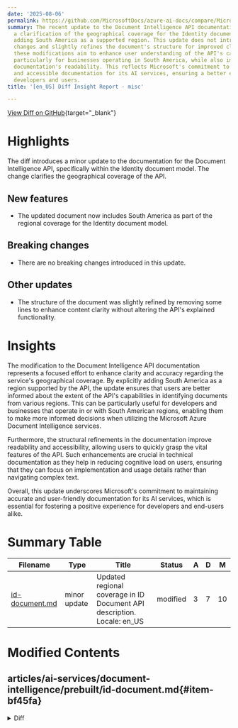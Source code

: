 ```yaml
---
date: '2025-08-06'
permalink: https://github.com/MicrosoftDocs/azure-ai-docs/compare/MicrosoftDocs:88b6cf1...MicrosoftDocs:10d2435
summary: The recent update to the Document Intelligence API documentation includes
  a clarification of the geographical coverage for the Identity document model, specifically
  adding South America as a supported region. This update does not introduce any breaking
  changes and slightly refines the document's structure for improved clarity. Overall,
  these modifications aim to enhance user understanding of the API's capabilities,
  particularly for businesses operating in South America, while also improving the
  documentation's readability. This reflects Microsoft's commitment to providing accurate
  and accessible documentation for its AI services, ensuring a better experience for
  developers and users.
title: '[en_US] Diff Insight Report - misc'

---
```


[View Diff on GitHub](https://github.com/MicrosoftDocs/azure-ai-docs/compare/MicrosoftDocs:88b6cf1...MicrosoftDocs:10d2435){target="_blank"}

# Highlights
The diff introduces a minor update to the documentation for the Document Intelligence API, specifically within the Identity document model. The change clarifies the geographical coverage of the API.

## New features
- The updated document now includes South America as part of the regional coverage for the Identity document model.

## Breaking changes
- There are no breaking changes introduced in this update.

## Other updates
- The structure of the document was slightly refined by removing some lines to enhance content clarity without altering the API's explained functionality.

# Insights
The modification to the Document Intelligence API documentation represents a focused effort to enhance clarity and accuracy regarding the service's geographical coverage. By explicitly adding South America as a region supported by the API, the update ensures that users are better informed about the extent of the API's capabilities in identifying documents from various regions. This can be particularly useful for developers and businesses that operate in or with South American regions, enabling them to make more informed decisions when utilizing the Microsoft Azure Document Intelligence services.

Furthermore, the structural refinements in the documentation improve readability and accessibility, allowing users to quickly grasp the vital features of the API. Such enhancements are crucial in technical documentation as they help in reducing cognitive load on users, ensuring that they can focus on implementation and usage details rather than navigating complex text.

Overall, this update underscores Microsoft's commitment to maintaining accurate and user-friendly documentation for its AI services, which is essential for fostering a positive experience for developers and end-users alike.

# Summary Table
|  Filename  | Type |    Title    | Status | A  | D  | M  |
|------------|------|-------------|--------|----|----|----|
| [id-document.md](#item-bf45fa) | minor update | Updated regional coverage in ID Document API description. Locale: en_US | modified | 3 | 7 | 10 | 


# Modified Contents
## articles/ai-services/document-intelligence/prebuilt/id-document.md{#item-bf45fa}

<details>
<summary>Diff</summary>
````diff
@@ -34,21 +34,17 @@ ms.custom: references.regions
 
 > [!NOTE]
 >
-> Document Intelligence `v4.0 2024-11-30 (GA)` API for the prebuilt Identity document (ID) model now supports identification documents from all regions worldwide, including expanded coverage across the United States, Asia, Europe, Africa, and Oceania.
->
+> Document Intelligence `v4.0 2024-11-30 (GA)` API for the prebuilt Identity document (ID) model now supports identification documents from all regions worldwide, including expanded coverage across North America, South America, Asia, Europe, Africa, and Oceania.
 
-> [!NOTE]
->
-> Document Intelligence Identity document (ID) model combines Optical Character Recognition (OCR) with deep learning models to analyze and extract key information from identity documents. The API analyzes identity documents (including the following) and returns a structured JSON data representation.
+Document Intelligence Identity document (ID) model combines Optical Character Recognition (OCR) with deep learning models to analyze and extract key information from identity documents. The API analyzes identity documents (including the following) and returns a structured JSON data representation.
 
 | Region | Document types |
 |--------|----------------|
 |Worldwide|Passport Book, Passport Card|
 |United States|Driver License, Identification Card, Residency Permit (Green card), Social Security Card, Military ID|
-|Europe|Driver License, Identification Card, Residency Permit|
 |India|Driver License, PAN Card, Aadhaar Card|
-|Canada|Driver License, Identification Card, Residency Permit (Maple Card)|
 |Australia|Driver License, Photo Card, Key-pass ID (including digital version)|
+|Other|Driver License, Identification Card, Residency Permit|
 
 ::: moniker-end
 
````
</details>

### Summary

```json
{
    "modification_type": "minor update",
    "modification_title": "Updated regional coverage in ID Document API description. Locale: en_US"
}
```

### Explanation
The modification involves an update to the document detailing the Document Intelligence API, specifically for the prebuilt Identity document (ID) model. The text has been revised to enhance clarity regarding the geographical coverage of supported identification documents. 

Originally, the documentation referenced "expanded coverage across the United States, Asia, Europe, Africa, and Oceania." It has now been updated to state "expanded coverage across North America, South America, Asia, Europe, Africa, and Oceania," thereby providing a more accurate representation of the regions included.

Additionally, the structure of the document was slightly modified; some lines were removed to streamline the content, while maintaining essential details regarding the functionality of the API, which combines Optical Character Recognition (OCR) with deep learning models. This minor update enhances the understanding of the document's context without altering the overall functionality described. 

Links to the modified file are available for further reference:
- [View the modified file](https://github.com/MicrosoftDocs/azure-ai-docs/blob/10d24350daf30e0043a797151f84373fdda1ddec/articles%2Fai-services%2Fdocument-intelligence%2Fprebuilt%2Fid-document.md)


